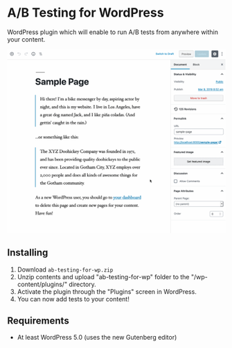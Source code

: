 # A/B Testing for WordPress

WordPress plugin which will enable to run A/B tests from anywhere within your content.

![Gutenberg Demo](src/assets/plugin-gutenberg-demo.gif)

## Installing

1. Download `ab-testing-for-wp.zip`
1. Unzip contents and upload "ab-testing-for-wp" folder to the "/wp-content/plugins/" directory.
1. Activate the plugin through the "Plugins" screen in WordPress.
1. You can now add tests to your content!

## Requirements

- At least WordPress 5.0 (uses the new Gutenberg editor)
